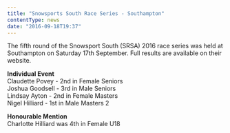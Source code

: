 ```yaml
---
title: "Snowsports South Race Series - Southampton"
contentType: news
date: "2016-09-18T19:37"
---
```


The fifth round of the Snowsport South (SRSA) 2016 race series was held at Southampton on Saturday 17th September. Full results are available on their website.

**Individual Event**\
Claudette Povey - 2nd in Female Seniors\
Joshua Goodsell - 3rd in Male Seniors\
Lindsay Ayton - 2nd in Female Masters\
Nigel Hilliard - 1st in Male Masters 2

**Honourable Mention**\
Charlotte Hilliard was 4th in Female U18
